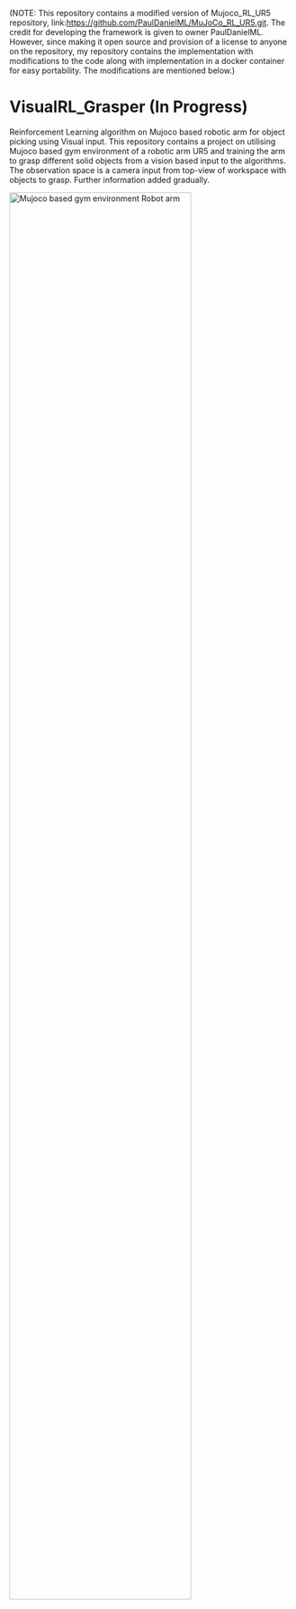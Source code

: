 (NOTE: This repository contains a modified version of Mujoco_RL_UR5 repository, link:https://github.com/PaulDanielML/MuJoCo_RL_UR5.git. The credit for developing the framework is given to owner PaulDanielML. However, since making it open source and provision of a license to anyone on the repository, my repository contains the implementation with modifications to the code along with implementation in a docker container for easy portability. The modifications are mentioned below.)
# VisualRL_Grasper (In Progress)
Reinforcement Learning algorithm on Mujoco based robotic arm for object picking using Visual input.
This repository contains a project on utilising Mujoco based gym environment of a robotic arm UR5 and training the arm to grasp different solid objects from a vision based input to the algorithms. The observation space is a camera input from top-view of workspace with objects to grasp.
Further information added gradually.

<img src="/grasper.gif"  alt="Mujoco based gym environment Robot arm"  width="80%" height="80%" title="Robot arm in mujoco environment">
